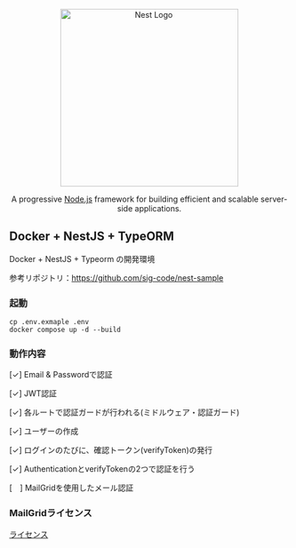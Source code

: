<p align="center">
  <a href="http://nestjs.com/" target="blank"><img src="https://nestjs.com/img/logo_text.svg" width="320" alt="Nest Logo" /></a>
</p>

[circleci-image]: https://img.shields.io/circleci/build/github/nestjs/nest/master?token=abc123def456
[circleci-url]: https://circleci.com/gh/nestjs/nest

  <p align="center">A progressive <a href="http://nodejs.org" target="_blank">Node.js</a> framework for building efficient and scalable server-side applications.</p>

## Docker +  NestJS + TypeORM

Docker + NestJS + Typeorm の開発環境


参考リポジトリ：https://github.com/sig-code/nest-sample


### 起動
```
cp .env.exmaple .env
docker compose up -d --build
```

### 動作内容
[✓] Email & Passwordで認証

[✓] JWT認証

[✓] 各ルートで認証ガードが行われる(ミドルウェア・認証ガード)

[✓] ユーザーの作成

[✓] ログインのたびに、確認トークン(verifyToken)の発行

[✓] AuthenticationとverifyTokenの2つで認証を行う

[　] MailGridを使用したメール認証

### MailGridライセンス
[ライセンス](https://support.sendgrid.kke.co.jp/hc/ja/articles/205590193?_gl=1*1rcm4yq*_ga*NjExOTUzMzgwLjE2NjU0MDAzODA.*_ga_JL4V7PSVHH*MTY2NTQwMDM3OS4xLjEuMTY2NTQwMDg4Ni4wLjAuMA..&_ga=2.69356825.826743628.1665400380-611953380.1665400380)


